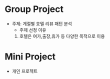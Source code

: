 
# Group Project

* 주제: 계절별 호텔 리뷰 패턴 분석
  * 주제 선정 이유
   1. 호텔은 여가,출장,휴가 등 다양한 목적으로 이용


# Mini Project

* 개인 프로젝트


